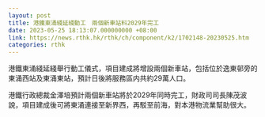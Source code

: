 ```yaml
---
layout: post
title: 港鐵東涌綫延綫動工　兩個新車站料2029年完工
date: 2023-05-25 18:13:07.000000000 +08:00
link: https://news.rthk.hk/rthk/ch/component/k2/1702148-20230525.htm
categories: rthk
---
```


港鐵東涌綫延綫舉行動工儀式，項目建成將增設兩個新車站，包括位於逸東邨旁的東涌西站及東涌東站，預計日後將服務區内共約29萬人口。

港鐵行政總裁金澤培預計兩個新車站將於2029年同時完工，財政司司長陳茂波說，項目建成後可將東涌連接至新界西，再駁至前海，對本港物流業幫助很大。
